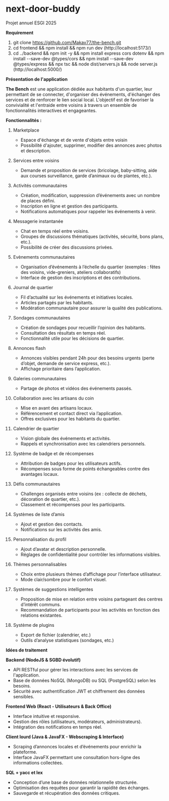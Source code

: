 # next-door-buddy

Projet annuel ESGI 2025

**Requirement**

1) git clone https://github.com/Makav77/the-bench.git
2) cd frontend && npm install && npm run dev (http://localhost:5173/)
3) cd ../backend && npm init -y 
&& npm install express cors dotenv 
&& npm install --save-dev @types/cors
&& npm install --save-dev @types/express
&& npx tsc
&& node dist/servers.js
&& node server.js (http://localhost:5000/)

**Présentation de l'application**

**The Bench** est une application dédiée aux habitants d'un quartier, leur permettant de se connecter, d'organiser des événements, d'échanger des services et de renforcer le lien social local. L'objectif est de favoriser la convivialité et l'entraide entre voisins à travers un ensemble de fonctionnalités interactives et engageantes.

**Fonctionnalités :**

1) Marketplace

   - Espace d'échange et de vente d'objets entre voisin
   - Possibilité d'ajouter, supprimer, modifier des annonces avec photos et description.
2) Services entre voisins

   - Demande et proposition de services (bricolage, baby-sitting, aide aux courses surveillance, garde d’animaux ou de plantes, etc.).
3) Activités communautaires

   - Création, modification, suppression d’événements avec un nombre de places défini.
   - Inscription en ligne et gestion des participants.
   - Notifications automatiques pour rappeler les événements à venir.
4) Messagerie instantanée

   - Chat en temps réel entre voisins.
   - Groupes de discussions thématiques (activités, sécurité, bons plans, etc.).
   - Possibilité de créer des discussions privées.
5) Evènements communautaires

   - Organisation d’événements à l’échelle du quartier (exemples : fêtes des voisins, vide-greniers, ateliers collaboratifs)
   - Interface de gestion des inscriptions et des contributions.
6) Journal de quartier

   - Fil d’actualité sur les événements et initiatives locales.
   - Articles partagés par les habitants.
   - Modération communautaire pour assurer la qualité des publications.
7) Sondages communautaires

   - Création de sondages pour recueillir l’opinion des habitants.
   - Consultation des résultats en temps réel.
   - Fonctionnalité utile pour les décisions de quartier.
8) Annonces flash

   - Annonces visibles pendant 24h pour des besoins urgents (perte d’objet, demande de service express, etc.).
   - Affichage prioritaire dans l’application.
9) Galeries communautaires

   - Partage de photos et vidéos des événements passés.
10) Collaboration avec les artisans du coin

    - Mise en avant des artisans locaux.
    - Référencement et contact direct via l’application.
    - Offres exclusives pour les habitants du quartier.
11) Calendrier de quartier

    - Vision globale des événements et activités.
    - Rappels et synchronisation avec les calendriers personnels.
12) Système de badge et de récompenses

    - Attribution de badges pour les utilisateurs actifs.
    - Récompenses sous forme de points échangeables contre des avantages locaux.
13) Défis communautaires

    - Challenges organisés entre voisins (ex : collecte de déchets, décoration de quartier, etc.).
    - Classement et récompenses pour les participants.
14) Systèmes de liste d’amis

    - Ajout et gestion des contacts.
    - Notifications sur les activités des amis.
15) Personnalisation du profil

    - Ajout d’avatar et description personnelle.
    - Réglages de confidentialité pour contrôler les informations visibles.
16) Thèmes personnalisables

    - Choix entre plusieurs thèmes d’affichage pour l’interface utilisateur.
    - Mode clair/sombre pour le confort visuel.
17) Systèmes de suggestions intelligentes

    - Proposition de mise en relation entre voisins partageant des centres d’intérêt communs.
    - Recommandation de participants pour les activités en fonction des relations existantes.
18) Système de plugins

    - Export de fichier (calendrier, etc.)
    - Outils d’analyse statistiques (sondages, etc.)

**Idées de traitement**

**Backend (NodeJS & SGBD évolutif)**

* API RESTful pour gérer les interactions avec les services de l'application.
* Base de données NoSQL (MongoDB) ou SQL (PostgreSQL) selon les besoins.
* Sécurité avec authentification JWT et chiffrement des données sensibles.

**Frontend Web (React - Utilisateurs & Back Office)**

* Interface intuitive et responsive.
* Gestion des rôles (utilisateurs, modérateurs, administrateurs).
* Intégration des notifications en temps réel.

**Client lourd (Java & JavaFX - Webscraping & Interface)**

* Scraping d’annonces locales et d’événements pour enrichir la plateforme.
* Interface JavaFX permettant une consultation hors-ligne des informations collectées.

**SQL + yacc et lex**

* Conception d’une base de données relationnelle structurée.
* Optimisation des requêtes pour garantir la rapidité des échanges.
* Sauvegarde et récupération des données critiques.

